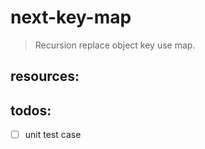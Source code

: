 # next-key-map
> Recursion replace object key use map.


## resources:

## todos:
- [ ] unit test case
